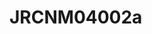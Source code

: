 <a name="material" />

# JRCNM04002a
<script type="application/ld+json">
  {
    "@context": "https://schema.org/",
    "@type": "ChemicalSubstance",
    "http://purl.org/dc/terms/conformsTo":
      {
        "@type": "CreativeWork",
        "@id": "https://bioschemas.org/profiles/ChemicalSubstance/0.4-RELEASE/"
      },
    "@id": "https://egonw.github.io/nanowiki/nanowiki395.html#material",
    "name": "JRCNM04002a",
    "sameAs": "http://127.0.0.1/mediawiki/index.php/Special:URIResolver/JRCNM04002a"
  }
</script>

